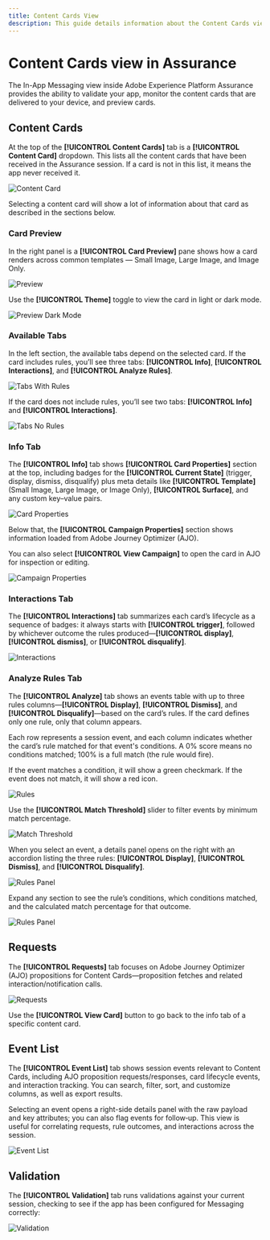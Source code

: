 ```yaml
---
title: Content Cards View
description: This guide details information about the Content Cards view in Adobe Experience Platform Assurance.
---
```

# Content Cards view in Assurance

The In-App Messaging view inside Adobe Experience Platform Assurance provides the ability to validate your app, monitor the content cards that are delivered to your device, and preview cards.

## Content Cards

At the top of the **[!UICONTROL Content Cards]** tab is a **[!UICONTROL Content Card]** dropdown. This lists all the content cards that have been received in the Assurance session. If a card is not in this list, it means the app never received it.

![Content Card](./images/content-cards/dropdown.png)

Selecting a content card will show a lot of information about that card as described in the sections below.

### Card Preview

In the right panel is a **[!UICONTROL Card Preview]** pane shows how a card renders across common templates — Small Image, Large Image, and Image Only.

![Preview](./images/content-cards/preview.png)

Use the **[!UICONTROL Theme]** toggle to view the card in light or dark mode.

![Preview Dark Mode](./images/content-cards/preview-dark.png)

### Available Tabs

In the left section, the available tabs depend on the selected card. If the card includes rules, you’ll see three tabs: **[!UICONTROL Info]**, **[!UICONTROL Interactions]**, and **[!UICONTROL Analyze Rules]**. 

![Tabs With Rules](./images/content-cards/tabs-with-rules.png)

If the card does not include rules, you’ll see two tabs: **[!UICONTROL Info]** and **[!UICONTROL Interactions]**.

![Tabs No Rules](./images/content-cards/tabs-no-rules.png)

### Info Tab

The **[!UICONTROL Info]** tab shows **[!UICONTROL Card Properties]** section at the top, including badges for the **[!UICONTROL Current State]** (trigger, display, dismiss, disqualify) plus meta details like **[!UICONTROL Template]** (Small Image, Large Image, or Image Only), **[!UICONTROL Surface]**, and any custom key–value pairs.

![Card Properties](./images/content-cards/card-properties.png)

Below that, the **[!UICONTROL Campaign Properties]** section  shows information loaded from Adobe Journey Optimizer (AJO). 

You can also select **[!UICONTROL View Campaign]** to open the card in AJO for inspection or editing.

![Campaign Properties](./images/content-cards/campaign-properties.png)

### Interactions Tab

The **[!UICONTROL Interactions]** tab summarizes each card’s lifecycle as a sequence of badges: it always starts with **[!UICONTROL trigger]**, followed by whichever outcome the rules produced—**[!UICONTROL display]**, **[!UICONTROL dismiss]**, or **[!UICONTROL disqualify]**.

![Interactions](./images/content-cards/interactions-tab.png)

### Analyze Rules Tab

The **[!UICONTROL Analyze]** tab shows an events table with up to three rules columns—**[!UICONTROL Display]**, **[!UICONTROL Dismiss]**, and **[!UICONTROL Disqualify]**—based on the card’s rules. If the card defines only one rule, only that column appears. 

Each row represents a session event, and each column indicates whether the card’s rule matched for that event's conditions. A 0% score means no conditions matched; 100% is a full match (the rule would fire). 

If the event matches a condition, it will show a green checkmark. If the event does not match, it will show a red icon.

![Rules](./images/content-cards/rules-tab.png)

Use the **[!UICONTROL Match Threshold]** slider to filter events by minimum match percentage.

![Match Threshold](./images/content-cards/match-threshold.png)

When you select an event, a details panel opens on the right with an accordion listing the three rules: **[!UICONTROL Display]**, **[!UICONTROL Dismiss]**, and **[!UICONTROL Disqualify]**. 

![Rules Panel](./images/content-cards/rules-panel.png)

Expand any section to see the rule’s conditions, which conditions matched, and the calculated match percentage for that outcome.

![Rules Panel](./images/content-cards/expanded-accordion.png)

## Requests

The **[!UICONTROL Requests]** tab focuses on Adobe Journey Optimizer (AJO) propositions for Content Cards—proposition fetches and related interaction/notification calls. 

![Requests](./images/content-cards/requests-tab.png)

Use the **[!UICONTROL View Card]** button to go back to the info tab of a specific content card.

 
## Event List

The **[!UICONTROL Event List]** tab shows session events relevant to Content Cards, including AJO proposition requests/responses, card lifecycle events, and interaction tracking. You can search, filter, sort, and customize columns, as well as export results. 

Selecting an event opens a right-side details panel with the raw payload and key attributes; you can also flag events for follow‑up. This view is useful for correlating requests, rule outcomes, and interactions across the session.

![Event List](./images/content-cards/event-list.png)

## Validation

The **[!UICONTROL Validation]** tab runs validations against your current session, checking to see if the app has been configured for Messaging correctly:

![Validation](./images/content-cards/validation.png)
